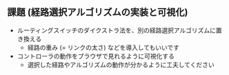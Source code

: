 ## 課題 (経路選択アルゴリズムの実装と可視化)

* ルーティングスイッチのダイクストラ法を、別の経路選択アルゴリズムに置き換える
  * 経路の重み (= リンクの太さ) などを導入してもいいです
* コントローラの動作をブラウザで見れるように可視化する
  * 選択した経路やアルゴリズムの動作が分かるように工夫してください
